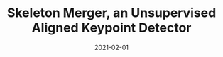 ---
title: "Skeleton Merger, an Unsupervised Aligned Keypoint Detector"
collection: publications
permalink: /publications/skeleton
excerpt: ' In this paper, we propose an unsupervised aligned keypoint detector, Skeleton Merger, which utilizes skeletons to reconstruct objects. It is based on an Autoencoder architecture. The encoder proposes keypoints and predicts activation strengths of edges between keypoints. The decoder performs uniform sampling on the skeleton and refines it into small point clouds with pointwise offsets. Then the activation strengths are applied and the sub-clouds are merged. Composite Chamfer Distance (CCD) is proposed as a distance between the input point cloud and the reconstruction composed of sub-clouds masked by activation strengths.'
date: '2021-02-01'
venue: 'CVPR'
image: '/images/skeleton.jpg'
arxiv: 'https://arxiv.org/abs/2103.10814'
code: 'https://github.com/eliphatfs/SkeletonMerger'
weight: 85
citation: 'Shi, R., Xue, Z., You, Y., & Lu, C. (2021). Skeleton Merger: an Unsupervised Aligned Keypoint Detector. arXiv preprint arXiv:2103.10814.'
authors: 'Ruoxi Shi, Zhengrong Xue, Yang You, Cewu Lu'
---